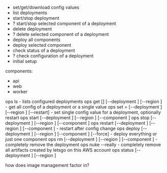- set/get/download config values
- list deployments
- start/stop deployment
- ? start/stop selected component of a deployment
- delete deployment
- ? delete selected component of a deployment
- deploy all components
- deploy selected component
- check status of a deployment
- ? check configuration of a deployment
- initial setup

components:

- api
- web
- worker

ops ls - lists configured deployments
ops get [<key>] [--deployment <deployment>] [--region <region>] - get all config of a deployment or a single value
ops set <key>=<value> [--deployment <deployment>] [--region <region>] [--restart] - set single config value for a deployment, optionally restart
ops start [--deployment <deployment>] [--region <region>] [--component <component>]
ops stop [--deployment <deployment>] [--region <region>] [--component <component>]
ops restart [--deployment <deployment>] [--region <region>] [--component <component>] - restart after config change
ops deploy [--deployment <deployment>] [--region <region>] [--component <component>] [--force] - deploy everything or just one component
ops rm [--deployment <deployment>] [--region <region>] [--component <component>] - completely remove the deployment
ops nuke --really - completely remove all artifacts created by letsgo on this AWS account
ops status [--deployment <deployment>] [--region <region>]

how does image management factor in?
